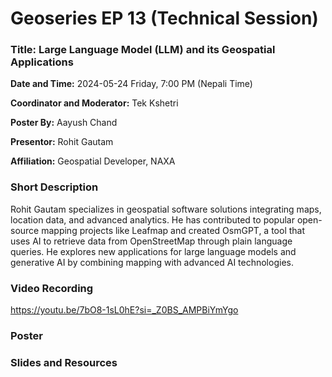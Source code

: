 # Geoseries EP 13 (Technical Session)

### Title: Large Language Model (LLM) and its Geospatial Applications

**Date and Time:** 2024-05-24 Friday, 7:00 PM (Nepali Time)

**Coordinator and Moderator:** Tek Kshetri

**Poster By:** Aayush Chand

**Presentor:** Rohit Gautam

**Affiliation:** Geospatial Developer, NAXA

### Short Description

Rohit Gautam specializes in geospatial software solutions integrating maps, location data, and advanced analytics. He has contributed to popular open-source mapping projects like Leafmap and created OsmGPT, a tool that uses AI to retrieve data from OpenStreetMap through plain language queries. He explores new applications for large language models and generative AI by combining mapping with advanced AI technologies.

### Video Recording

https://youtu.be/7bO8-1sL0hE?si=_Z0BS_AMPBiYmYgo

### Poster

### Slides and Resources
